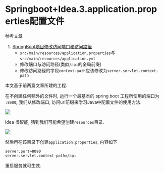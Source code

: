 # Springboot+Idea.3.application.properties配置文件

参考文章

1. [SpringBoot项目修改访问端口和访问路径](https://blog.csdn.net/qq_40087415/article/details/82497668)
    - `src/main/resources/application.properties`与`src/main/resources/application.yml`
    - 修改端口与访问路径(类似`/api`的全局前缀)
    - 修改访问路径的字段`context-path`应该修改为`server.servlet.context-path`

本文基于前两篇文章所建的工程.

在不创建任何额外的文件时, 运行一个最基本的 spring boot 工程所使用的端口为 `:8080`, 我们从修改端口, 访问uri前缀来学习Java中配置文件的使用方法.

![](https://gitee.com/generals-space/gitimg/raw/master/95bbd3fccc850f6810d2f04e5ec8b2d5.png)

Idea 很智能, 猜到我们可能希望创建`resources`目录.

![](https://gitee.com/generals-space/gitimg/raw/master/84e92fc440c6f6b4308e69af1a42bc63.png)

然后再在该目录下创建`application.properties`, 内容如下

```
server.port=8090
server.servlet.context-path=/api
```

重启服务就可生效.
